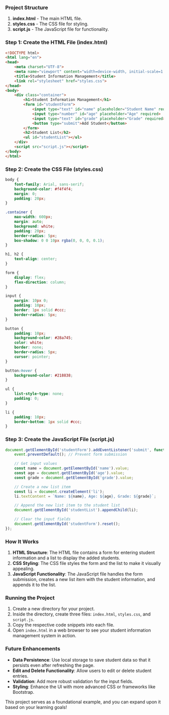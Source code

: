 ### Project Structure

1. **index.html** - The main HTML file.
2. **styles.css** - The CSS file for styling.
3. **script.js** - The JavaScript file for functionality.

### Step 1: Create the HTML File (index.html)

```html
<!DOCTYPE html>
<html lang="en">
<head>
    <meta charset="UTF-8">
    <meta name="viewport" content="width=device-width, initial-scale=1.0">
    <title>Student Information Management</title>
    <link rel="stylesheet" href="styles.css">
</head>
<body>
    <div class="container">
        <h1>Student Information Management</h1>
        <form id="studentForm">
            <input type="text" id="name" placeholder="Student Name" required>
            <input type="number" id="age" placeholder="Age" required>
            <input type="text" id="grade" placeholder="Grade" required>
            <button type="submit">Add Student</button>
        </form>
        <h2>Student List</h2>
        <ul id="studentList"></ul>
    </div>
    <script src="script.js"></script>
</body>
</html>
```

### Step 2: Create the CSS File (styles.css)

```css
body {
    font-family: Arial, sans-serif;
    background-color: #f4f4f4;
    margin: 0;
    padding: 20px;
}

.container {
    max-width: 600px;
    margin: auto;
    background: white;
    padding: 20px;
    border-radius: 5px;
    box-shadow: 0 0 10px rgba(0, 0, 0, 0.1);
}

h1, h2 {
    text-align: center;
}

form {
    display: flex;
    flex-direction: column;
}

input {
    margin: 10px 0;
    padding: 10px;
    border: 1px solid #ccc;
    border-radius: 5px;
}

button {
    padding: 10px;
    background-color: #28a745;
    color: white;
    border: none;
    border-radius: 5px;
    cursor: pointer;
}

button:hover {
    background-color: #218838;
}

ul {
    list-style-type: none;
    padding: 0;
}

li {
    padding: 10px;
    border-bottom: 1px solid #ccc;
}
```

### Step 3: Create the JavaScript File (script.js)

```javascript
document.getElementById('studentForm').addEventListener('submit', function(event) {
    event.preventDefault(); // Prevent form submission

    // Get input values
    const name = document.getElementById('name').value;
    const age = document.getElementById('age').value;
    const grade = document.getElementById('grade').value;

    // Create a new list item
    const li = document.createElement('li');
    li.textContent = `Name: ${name}, Age: ${age}, Grade: ${grade}`;

    // Append the new list item to the student list
    document.getElementById('studentList').appendChild(li);

    // Clear the input fields
    document.getElementById('studentForm').reset();
});
```

### How It Works

1. **HTML Structure**: The HTML file contains a form for entering student information and a list to display the added students.
2. **CSS Styling**: The CSS file styles the form and the list to make it visually appealing.
3. **JavaScript Functionality**: The JavaScript file handles the form submission, creates a new list item with the student information, and appends it to the list.

### Running the Project

1. Create a new directory for your project.
2. Inside the directory, create three files: `index.html`, `styles.css`, and `script.js`.
3. Copy the respective code snippets into each file.
4. Open `index.html` in a web browser to see your student information management system in action.

### Future Enhancements

- **Data Persistence**: Use local storage to save student data so that it persists even after refreshing the page.
- **Edit and Delete Functionality**: Allow users to edit or delete student entries.
- **Validation**: Add more robust validation for the input fields.
- **Styling**: Enhance the UI with more advanced CSS or frameworks like Bootstrap.

This project serves as a foundational example, and you can expand upon it based on your learning goals!